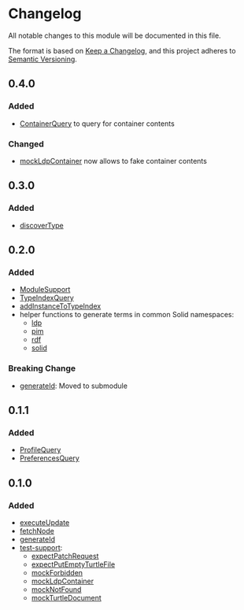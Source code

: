 # Changelog

All notable changes to this module will be documented in this file.

The format is based on [Keep a Changelog](https://keepachangelog.com/en/1.0.0/),
and this project adheres to
[Semantic Versioning](https://semver.org/spec/v2.0.0.html).

## 0.4.0

### Added

- [ContainerQuery](https://solid-contrib.github.io/data-modules/rdflib-utils/classes/index.ContainerQuery.html)
  to query for container contents

### Changed

- [mockLdpContainer](https://solid-contrib.github.io/data-modules/rdflib-utils/functions/test_support.mockLdpContainer.html)
  now allows to fake container contents

## 0.3.0

### Added

- [discoverType](https://solid-contrib.github.io/data-modules/rdflib-utils/classes/index.ModuleSupport.html#discoverType)

## 0.2.0

### Added

- [ModuleSupport](https://solid-contrib.github.io/data-modules/rdflib-utils/classes/index.ModuleSupport.html)
- [TypeIndexQuery](https://solid-contrib.github.io/data-modules/rdflib-utils/classes/index.TypeIndexQuery.html)
- [addInstanceToTypeIndex](https://solid-contrib.github.io/data-modules/rdflib-utils/functions/index.addInstanceToTypeIndex.html)
- helper functions to generate terms in common Solid namespaces:
  - [ldp](https://solid-contrib.github.io/data-modules/rdflib-utils/functions/index.ldp.html)
  - [pim](https://solid-contrib.github.io/data-modules/rdflib-utils/functions/index.pim.html)
  - [rdf](https://solid-contrib.github.io/data-modules/rdflib-utils/functions/index.rdf.html)
  - [solid](https://solid-contrib.github.io/data-modules/rdflib-utils/functions/index.solid.html)

### Breaking Change

- [generateId](https://solid-contrib.github.io/data-modules/rdflib-utils/functions/identifier.generateId.html):
  Moved to submodule

## 0.1.1

### Added

- [ProfileQuery](https://solid-contrib.github.io/data-modules/rdflib-utils/classes/index.ProfileQuery.html)
- [PreferencesQuery](https://solid-contrib.github.io/data-modules/rdflib-utils/classes/index.ProfileQuery.html)

## 0.1.0

### Added

- [executeUpdate](https://solid-contrib.github.io/data-modules/rdflib-utils/functions/index.executeUpdate.html)
- [fetchNode](https://solid-contrib.github.io/data-modules/rdflib-utils/functions/index.fetchNode.html)
- [generateId](https://solid-contrib.github.io/data-modules/rdflib-utils/functions/index.generateId.html)
- [test-support](https://solid-contrib.github.io/data-modules/rdflib-utils/modules/test_support.html):
  - [expectPatchRequest](https://solid-contrib.github.io/data-modules/rdflib-utils/functions/test_support.expectPatchRequest.html)
  - [expectPutEmptyTurtleFile](https://solid-contrib.github.io/data-modules/rdflib-utils/functions/test_support.expectPutEmptyTurtleFile.html)
  - [mockForbidden](https://solid-contrib.github.io/data-modules/rdflib-utils/functions/test_support.mockForbidden.html)
  - [mockLdpContainer](https://solid-contrib.github.io/data-modules/rdflib-utils/functions/test_support.mockLdpContainer.html)
  - [mockNotFound](https://solid-contrib.github.io/data-modules/rdflib-utils/functions/test_support.mockNotFound.html)
  - [mockTurtleDocument](https://solid-contrib.github.io/data-modules/rdflib-utils/functions/test_support.mockTurtleDocument.html)

